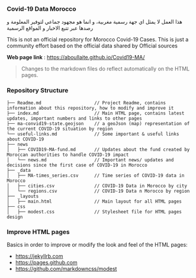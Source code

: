 ### Covid-19 Data Morocco

هذا العمل لا يمثل اي جهة رسمية مغربية، و انما هو مجهود جماعي لتوفير المعلومة و رصدها عبر تتبع الاخبار و المواقع الرسمية

This is not an official repository for Morocco Covid-19 Cases. This is just a community effort based on the official data shared by Official sources

**Web page link** : https://aboullaite.github.io/Covid19-MA/

> Changes to the markdown files do reflect automatically on the HTML pages.

### Repository Structure
```
├── Readme.md                    // Project Readme, contains information about this repository, how to modify and improve it
├── index.md                     // Main HTML page, contains latest updates, important numbers and links to other pages
├── ma-convid19-state.geojson    // a geoJson (map) representation of the current COVID-19 situation by region
└── useful-links.md              // Some important & useful links about COVID-19
├── news
│   ├── COVID19-MA-fund.md       // Updates about the fund created by Moroccan authorities to handle COVID-19 impact
│   └── news.md                  // Important news/ updates and decisions since the first case of COVID-19 in Morocco
├── _data
│   ├── MA-times_series.csv      // Time series of COVID-19 data in Morocco
│   ├── cities.csv               // COVID-19 Data in Morocco by city
│   └── regions.csv              // COVID-19 Data n Morocco by region
├── _layouts
│   ├── main.html                // Main layout for all HTML pages
├── css
│   ├── modest.css               // Stylesheet file for HTML pages design
```

### Improve HTML pages
Basics in order to improve or modify the look and feel of the HTML pages:
- https://jekyllrb.com
- https://pages.github.com
- https://github.com/markdowncss/modest